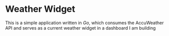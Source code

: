 # Weather Widget

This is a simple application written in *Go*, which consumes the AccuWeather API and serves as a current weather widget
in a dashboard I am building